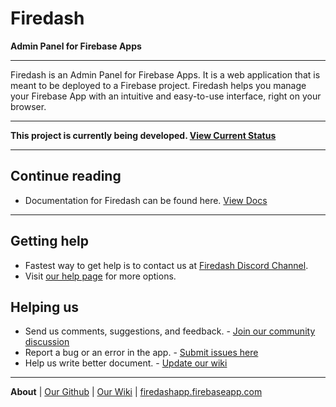 # Firedash
**Admin Panel for Firebase Apps**

---

Firedash is an Admin Panel for Firebase Apps. It is a web application that is meant to be deployed to a Firebase project. Firedash helps you manage your Firebase App with an intuitive and easy-to-use interface, right on your browser.

---

**This project is currently being developed. [View Current Status](https://github.com/nikahmadz/Firedash/wiki/project-status)**

---

## Continue reading

- Documentation for Firedash can be found here. [View Docs](https://nikahmadz.github.io/Firedash/docs/)

---

## Getting help

- Fastest way to get help is to contact us at [Firedash Discord Channel][discord].
- Visit [our help page](https://nikahmadz.github.io/Firedash/help/) for more options.

## Helping us

- Send us comments, suggestions, and feedback. - [Join our community discussion][discord]
- Report a bug or an error in the app. - [Submit issues here](https://github.com/nikahmadz/Firedash/issues)
- Help us write better document. - [Update our wiki][wiki]

---

**About** | [Our Github](https://github.com/nikahmadz/Firedash/) | [Our Wiki][wiki] | [firedashapp.firebaseapp.com](https://firedashapp.firebaseapp.com/)

[wiki]: https://github.com/nikahmadz/Firedash/wiki/
[discord]: https://discord.gg/Xk4DJHs
